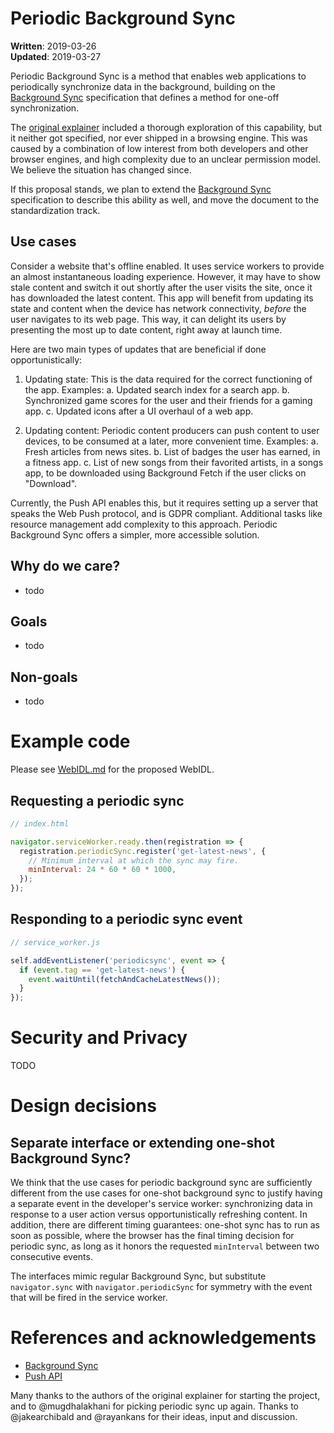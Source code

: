 # Periodic Background Sync

**Written**: 2019-03-26<br/>
**Updated**: 2019-03-27

Periodic Background Sync is a method that enables web applications to periodically synchronize data
in the background, building on the [Background Sync](https://wicg.github.io/BackgroundSync/spec/)
specification that defines a method for one-off synchronization.

The [original explainer](https://github.com/WICG/BackgroundSync/blob/master/explainer.md#periodic-synchronization-in-design)
included a thorough exploration of this capability, but it neither got specified, nor ever shipped
in a browsing engine. This was caused by a combination of low interest from both developers and
other browser engines, and high complexity due to an unclear permission model. We believe the
situation has changed since.

If this proposal stands, we plan to extend the [Background Sync](https://wicg.github.io/BackgroundSync/spec/)
specification to describe this ability as well, and move the document to the standardization track.

## Use cases
  Consider a website that's offline enabled. It uses service workers to provide an almost
  instantaneous loading experience. However, it may have to show stale content and switch it out
  shortly after the user visits the site, once it has downloaded the latest content.
  This app will benefit from updating its state and content when the device has network
  connectivity, *before* the user navigates to its web page. This way, it can delight its users by
  presenting the most up to date content, right away at launch time.

  Here are two main types of updates that are beneficial if done opportunistically:
  1. Updating state:
     This is the data required for the correct functioning of the app. Examples:
     a. Updated search index for a search app.
     b. Synchronized game scores for the user and their friends for a gaming app.
     c. Updated icons after a UI overhaul of a web app.

  2. Updating content:
     Periodic content producers can push content to user devices, to be consumed at a later, more
     convenient time. Examples:
     a. Fresh articles from news sites.
     b. List of badges the user has earned, in a fitness app.
     c. List of new songs from their favorited artists, in a songs app, to be downloaded using
        Background Fetch if the user clicks on "Download".

  Currently, the Push API enables this, but it requires setting up a server that speaks the Web
  Push protocol, and is GDPR compliant. Additional tasks like resource management add complexity to
  this approach. Periodic Background Sync offers a simpler, more accessible solution.

## Why do we care?
  * todo

## Goals
  * todo

## Non-goals
  * todo

# Example code

Please see [WebIDL.md](WebIDL.md) for the proposed WebIDL.

## Requesting a periodic sync
```javascript
// index.html

navigator.serviceWorker.ready.then(registration => {
  registration.periodicSync.register('get-latest-news', {
    // Minimum interval at which the sync may fire.
    minInterval: 24 * 60 * 60 * 1000,
  });
});
````

## Responding to a periodic sync event
```javascript
// service_worker.js

self.addEventListener('periodicsync', event => {
  if (event.tag == 'get-latest-news') {
    event.waitUntil(fetchAndCacheLatestNews());
  }
});
```

# Security and Privacy

TODO

# Design decisions

## Separate interface or extending one-shot Background Sync?
We think that the use cases for periodic background sync are sufficiently different from the use
cases for one-shot background sync to justify having a separate event in the developer's service
worker: synchronizing data in response to a user action versus opportunistically refreshing
content. In addition, there are different timing guarantees: one-shot sync has to run as soon as
possible, where the browser has the final timing decision for periodic sync, as long as it
honors the requested `minInterval` between two consecutive events.

The interfaces mimic regular Background Sync, but substitute `navigator.sync` with
`navigator.periodicSync` for symmetry with the event that will be fired in the service worker.

# References and acknowledgements

  * [Background Sync](https://wicg.github.io/BackgroundSync/spec/)
  * [Push API](https://w3c.github.io/push-api/)

Many thanks to the authors of the original explainer for starting the project, and to @mugdhalakhani
for picking periodic sync up again. Thanks to @jakearchibald and @rayankans for their ideas, input
and discussion.
